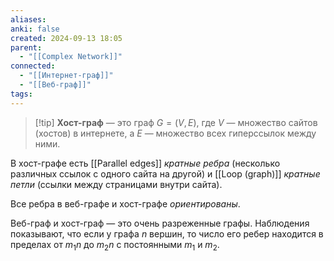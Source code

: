 ```yaml
---
aliases: 
anki: false
created: 2024-09-13 18:05
parent:
  - "[[Complex Network]]"
connected:
  - "[[Интернет-граф]]"
  - "[[Веб-граф]]"
tags: 
---
```



> [!tip] **Хост-граф** 
> — это граф $G=(V,E)$, где $V$ — множество сайтов (хостов) в интернете, а $E$ — множество всех гиперссылок между ними.


В хост-графе есть [[Parallel edges]]  *кратные ребра* (несколько различных ссылок с одного сайта на другой) и [[Loop (graph)]] *кратные петли* (ссылки между страницами внутри сайта).

Все ребра в веб-графе и хост-графе *ориентированы*.


Веб-граф и хост-граф — это очень разреженные графы. Наблюдения показывают, что если у графа $n$ вершин, то число его ребер находится в пределах от $m_1n$ до $m_2n$ с постоянными $m_1$ и $m_2$.